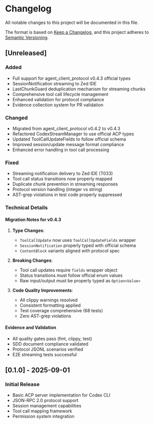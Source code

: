 # Changelog

All notable changes to this project will be documented in this file.

The format is based on [Keep a Changelog](https://keepachangelog.com/en/1.0.0/),
and this project adheres to [Semantic Versioning](https://semver.org/spec/v2.0.0.html).

## [Unreleased]

### Added

- Full support for agent_client_protocol v0.4.3 official types
- SessionNotification streaming to Zed IDE
- LastChunkGuard deduplication mechanism for streaming chunks
- Comprehensive tool call lifecycle management
- Enhanced validation for protocol compliance
- Evidence collection system for PR validation

### Changed

- Migrated from agent_client_protocol v0.4.2 to v0.4.3
- Refactored CodexStreamManager to use official ACP types
- Updated ToolCallUpdateFields to follow official schema
- Improved session/update message format compliance
- Enhanced error handling in tool call processing

### Fixed

- Streaming notification delivery to Zed IDE (T033)
- Tool call status transitions now properly mapped
- Duplicate chunk prevention in streaming responses
- Protocol version handling (integer vs string)
- AST-grep violations in test code properly suppressed

### Technical Details

#### Migration Notes for v0.4.3

1. **Type Changes**:
   - `ToolCallUpdate` now uses `ToolCallUpdateFields` wrapper
   - `SessionNotification` properly typed with official schema
   - `ContentBlock` variants aligned with protocol spec

2. **Breaking Changes**:
   - Tool call updates require `fields` wrapper object
   - Status transitions must follow official enum values
   - Raw input/output must be properly typed as `Option<Value>`

3. **Code Quality Improvements**:
   - All clippy warnings resolved
   - Consistent formatting applied
   - Test coverage comprehensive (68 tests)
   - Zero AST-grep violations

#### Evidence and Validation

- All quality gates pass (fmt, clippy, test)
- SDD document compliance validated
- Protocol JSONL scenarios verified
- E2E streaming tests successful

## [0.1.0] - 2025-09-01

### Initial Release

- Basic ACP server implementation for Codex CLI
- JSON-RPC 2.0 protocol support
- Session management capabilities
- Tool call mapping framework
- Permission system integration
